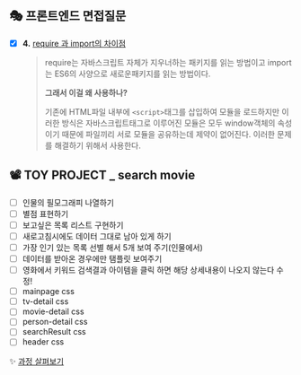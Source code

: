 ## 🎭 프론트엔드 면접질문
- [x] **4.** [require 과 import의 차이점](https://velog.io/@gay0ung/require-import)
	>  require는 자바스크립트 자체가 지우너하는 패키지를 읽는 방법이고 import는 ES6의 사양으로 새로운패키지를 읽는 방법이다.
	>
	>
	>**그래서 이걸 왜 사용하나?**
	>
	 > 기존에 HTML파일 내부에 `<script>`태그를 삽입하여 모듈을 로드하지만 이러한 방식은 자바스크립트태그로 이루어진 모듈은 모두 window객체의 속성이기 때문에  파일끼리 서로 모듈을 공유하는데 제약이 없어진다. 이러한 문제를 해결하기 위해서 사용한다.


## 📽 TOY PROJECT _ search movie 
- [ ] 인물의 필모그래피 나열하기
 - [ ] 별점 표현하기
 - [ ] 보고싶은 목록 리스트 구현하기
 - [ ] 새로고침시에도 데이터 그대로 남아 있게 하기 
 - [ ] 가장 인기 있는 목록 선별 해서 5개 보여 주기(인물에서)
 - [ ] 데이터를 받아온 경우에만 탬플릿 보여주기
 - [ ] 영화에서 키워드 검색결과 아이템을 클릭 하면 해당 상세내용이 나오지 않는다 수정!
 - [ ] mainpage css
 - [ ] tv-detail css
 - [ ] movie-detail css
 - [ ] person-detail css
 - [ ] searchResult css
 - [ ] header css 

✨ [과정 살펴보기](https://github.com/gay0ung/Vue/commit/c683e3abb7477de39a872aea90669cc2a7f9a7fc)

